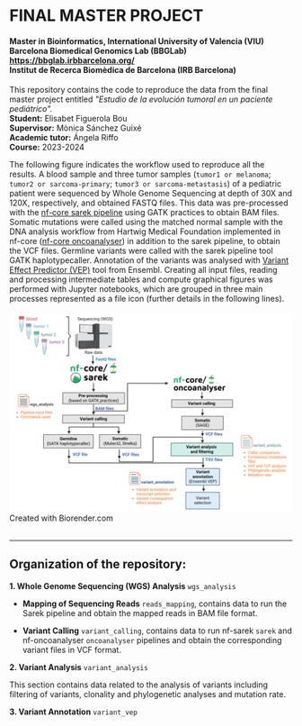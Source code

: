 # FINAL MASTER PROJECT
#### Master in Bioinformatics, International University of Valencia (VIU) <br>Barcelona Biomedical Genomics Lab (BBGLab) https://bbglab.irbbarcelona.org/ <br>Institut de Recerca Biomèdica de Barcelona (IRB Barcelona)

This repository contains the code to reproduce the data from the final master project entitled *"Estudio de la evolución tumoral en un paciente pediátrico".* <br> **Student:**     Elisabet Figuerola Bou <br>**Supervisor:**     Mònica Sánchez Guixé <br>**Academic tutor:** Ángela Riffo<br>**Course:**     2023-2024


The following figure indicates the workflow used to reproduce all the results. 
A blood sample and three tumor samples (`tumor1 or melanoma`; `tumor2 or sarcoma-primary`; `tumor3 or sarcoma-metastasis`) of a pediatric patient were sequenced by Whole Genome Sequencing at depth of 30X and 120X, respectively, and obtained FASTQ files. This data was pre-processed with the [nf-core sarek pipeline](https://github.com/nf-core/sarek) using GATK practices to obtain BAM files. Somatic mutations were called using the matched normal sample with the DNA analysis workflow from Hartwig Medical Foundation implemented in nf-core ([nf-core oncoanalyser](https://github.com/nf-core/oncoanalyser)) in addition to the sarek pipeline, to obtain the VCF files. Germline variants were called with the sarek pipeline tool GATK haplotypecaller. Annotation of the variants was analysed with [Variant Effect Predictor (VEP)](https://github.com/Ensembl/ensembl-vep) tool from Ensembl. Creating all input files, reading and processing intermediate tables and compute graphical figures was performed with Jupyter notebooks, which are grouped in three main processes represented as a file icon (further details in the following lines). <br>
<br>
![IMAGE](https://github.com/efigb/master/blob/main/Github_Bioinfo_Workflow.png?raw=true) <br>
Created with Biorender.com
<br>
<br>

***
## Organization of the repository:

**1. Whole Genome Sequencing (WGS) Analysis** `wgs_analysis`

- **Mapping of Sequencing Reads** `reads_mapping`, contains data to run the Sarek pipeline and obtain the mapped reads in BAM file format.

- **Variant Calling** `variant_calling`, contains data to run nf-sarek `sarek` and nf-oncoanalyser `oncoanalyser` pipelines and obtain the corresponding variant files in VCF format.

**2. Variant Analysis** `variant_analysis`

 This section contains data related to the analysis of variants including filtering of variants, clonality and phylogenetic analyses and mutation rate. 
 
**3. Variant Annotation** `variant_vep`
